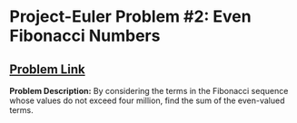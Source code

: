 # Project-Euler Problem #2: Even Fibonacci Numbers
## [Problem Link](https://projecteuler.net/problem=2)
**Problem Description:**
By considering the terms in the Fibonacci sequence whose values do not exceed four million, find the sum of the even-valued terms.